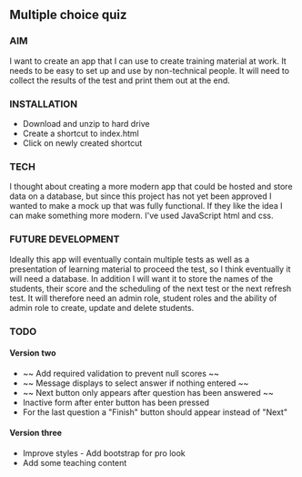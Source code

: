 ## Multiple choice quiz

### AIM

I want to create an app that I can use to create training material at work. It needs to be easy to set up and use by non-technical people. It will need to collect the results of the test and print them out at the end.

### INSTALLATION

- Download and unzip to hard drive
- Create a shortcut to index.html
- Click on newly created shortcut

### TECH

I thought about creating a more modern app that could be hosted and store data on a database, but since this project has not yet been approved I wanted to make a mock up that was fully functional. If they like the idea I can make something more modern. I've used JavaScript html and css.

### FUTURE DEVELOPMENT

Ideally this app will eventually contain multiple tests as well as a presentation of learning material to proceed the test, so I think eventually it will need a database. In addition I will want it to store the names of the students, their score and the scheduling of the next test or the next refresh test. It will therefore need an admin role, student roles and the ability of admin role to create, update and delete students.

### TODO

#### Version two

- ~~ Add required validation to prevent null scores ~~
- ~~ Message displays to select answer if nothing entered ~~
- ~~ Next button only appears after question has been answered ~~
- Inactive form after enter button has been pressed
- For the last question a "Finish" button should appear instead of "Next"

#### Version three

- Improve styles - Add bootstrap for pro look
- Add some teaching content
